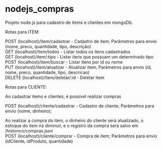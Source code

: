 # nodejs_compras

Projeto node.js para cadastro de items e clientes em mongoDb. 

Rotas para ITEM:

POST (localhost)/item/cadastrar - Cadastro de item; Parâmetros para envio (nome, preco, quantidade, tipo, descrição)</br>
GET (localhost)/item/todos - Listar todos os itens cadastrados</br>
GET (locahost)/item/:tipo - Listar itens que possuam um determinado tipo</br>
POST (localhost)/item/buscar - Listar itens por id ou nome</br>
PUT (locahost)/item/atualizar - Atualizar item; Parâmetros para envio (id, nome, preco, quantidade, tipo, descricao)</br>
DELETE (localhost)/item/deletar/:id - Deletar item</br>

Rotas para CLIENTE:</br>

Ao cadastrar items e clientes, é possível realizar compras </br>

POST (localhost)/cliente/cadastrar - Cadastro de cliente; Parâmetros para envio (nome, dinheiro);</br>

Ao realizar a compra do item, o dinheiro do cliente será atualizado, o estoque do item irá diminuir, e o registro da compra será salvo em /historico/compras.json</br>
POST (localhost)/cliente/comprar - Compra de item; Parâmetros para envio (idCliente, idProduto, quantidade)</br>


